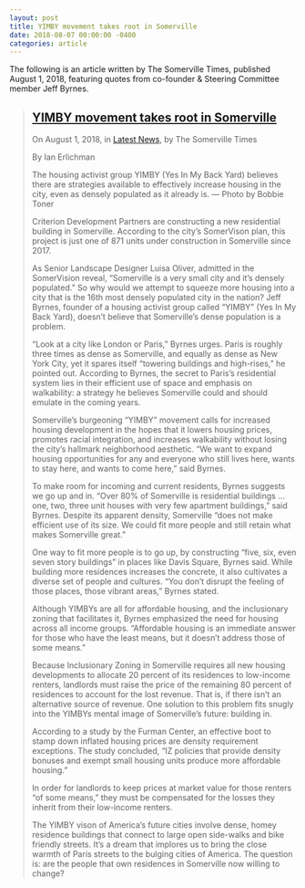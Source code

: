 ```yaml
---
layout: post
title: YIMBY movement takes root in Somerville
date: 2018-08-07 00:00:00 -0400
categories: article
---
```


The following is an article written by The Somerville Times, published <time datetime="2018-08-01">August 1, 2018</time>, featuring quotes from co-founder & Steering Committee member Jeff Byrnes.

> ## [YIMBY movement takes root in Somerville](https://www.thesomervilletimes.com/archives/85511)
>
> On August 1, 2018, in [Latest News](https://www.thesomervilletimes.com/archives/category/latest-news), by The Somerville Times
>
> By Ian Erlichman
>
> The housing activist group YIMBY (Yes In My Back Yard) believes there are strategies available to effectively increase housing in the city, even as densely populated as it already is. — Photo by Bobbie Toner
>
> Criterion Development Partners are constructing a new residential building in Somerville. According to the city’s SomerVison plan, this project is just one of 871 units under construction in Somerville since 2017.
>
> As Senior Landscape Designer Luisa Oliver, admitted in the SomerVision reveal, “Somerville is a very small city and it’s densely populated.” So why would we attempt to squeeze more housing into a city that is the 16th most densely populated city in the nation? Jeff Byrnes, founder of a housing activist group called “YIMBY” (Yes In My Back Yard), doesn’t believe that Somerville’s dense population is a problem.
>
> “Look at a city like London or Paris,” Byrnes urges. Paris is roughly three times as dense as Somerville, and equally as dense as New York City, yet it spares itself “towering buildings and high-rises,” he pointed out. According to Byrnes, the secret to Paris’s residential system lies in their efficient use of space and emphasis on walkability: a strategy he believes Somerville could and should emulate in the coming years.
>
> Somerville’s burgeoning “YIMBY” movement calls for increased housing development in the hopes that it lowers housing prices, promotes racial integration, and increases walkability without losing the city’s hallmark neighborhood aesthetic. “We want to expand housing opportunities for any and everyone who still lives here, wants to stay here, and wants to come here,” said Byrnes.
>
> To make room for incoming and current residents, Byrnes suggests we go up and in. “Over 80% of Somerville is residential buildings … one, two, three unit houses with very few apartment buildings,” said Byrnes. Despite its apparent density, Somerville “does not make efficient use of its size. We could fit more people and still retain what makes Somerville great.”
>
> One way to fit more people is to go up, by constructing “five, six, even seven story buildings” in places like Davis Square, Byrnes said. While building more residences increases the concrete, it also cultivates a diverse set of people and cultures. “You don’t disrupt the feeling of those places, those vibrant areas,” Byrnes stated.
>
> Although YIMBYs are all for affordable housing, and the inclusionary zoning that facilitates it, Byrnes emphasized the need for housing across all income groups. “Affordable housing is an immediate answer for those who have the least means, but it doesn’t address those of some means.”
>
> Because Inclusionary Zoning in Somerville requires all new housing developments to allocate 20 percent of its residences to low-income renters, landlords must raise the price of the remaining 80 percent of residences to account for the lost revenue. That is, if there isn’t an alternative source of revenue. One solution to this problem fits snugly into the YIMBYs mental image of Somerville’s future: building in.
>
> According to a study by the Furman Center, an effective boot to stamp down inflated housing prices are density requirement exceptions. The study concluded, “IZ policies that provide density bonuses and exempt small housing units produce more affordable housing.”
>
> In order for landlords to keep prices at market value for those renters “of some means,” they must be compensated for the losses they inherit from their low-income renters.
>
> The YIMBY vison of America’s future cities involve dense, homey residence buildings that connect to large open side-walks and bike friendly streets. It’s a dream that implores us to bring the close warmth of Paris streets to the bulging cities of America. The question is: are the people that own residences in Somerville now willing to change?
